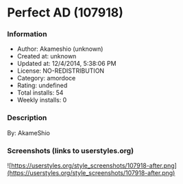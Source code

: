# Perfect AD (107918)

### Information
- Author: Akameshio (unknown)
- Created at: unknown
- Updated at: 12/4/2014, 5:38:06 PM
- License: NO-REDISTRIBUTION
- Category: amordoce
- Rating: undefined
- Total installs: 54
- Weekly installs: 0


### Description
By: AkameShio


### Screenshots (links to userstyles.org)
![https://userstyles.org/style_screenshots/107918-after.png](https://userstyles.org/style_screenshots/107918-after.png)


